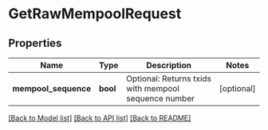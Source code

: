 # GetRawMempoolRequest

## Properties
Name | Type | Description | Notes
------------ | ------------- | ------------- | -------------
**mempool_sequence** | **bool** | Optional: Returns txids with mempool sequence number | [optional] 

[[Back to Model list]](../README.md#documentation-for-models) [[Back to API list]](../README.md#documentation-for-api-endpoints) [[Back to README]](../README.md)

